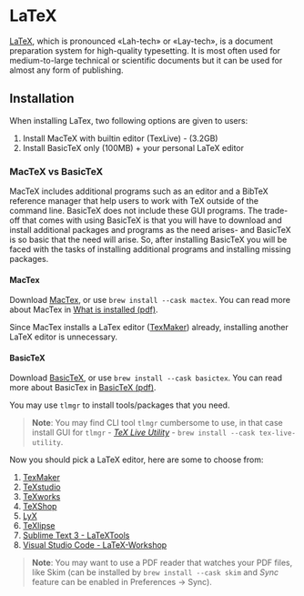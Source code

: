 # LaTeX

[LaTeX](https://www.latex-project.org/about/), which is pronounced «Lah-tech» or «Lay-tech», is a document preparation system for high-quality typesetting. It is most often used for medium-to-large technical or scientific documents but it can be used for almost any form of publishing.

## Installation

When installing LaTex, two following options are given to users:

1. Install MacTeX with builtin editor \(TexLive\) - \(3.2GB\)
2. Install BasicTeX only \(100MB\) + your personal LaTeX editor

### MacTeX vs BasicTeX

MacTeX includes additional programs such as an editor and a BibTeX reference manager that help users to work with TeX outside of the command line. BasicTeX does not include these GUI programs. The trade-off that comes with using BasicTeX is that you will have to download and install additional packages and programs as the need arises- and BasicTeX is so basic that the need will arise. So, after installing BasicTeX you will be faced with the tasks of installing additional programs and installing missing packages.

#### MacTex

Download [MacTex](http://www.tug.org/mactex/), or use `brew install --cask mactex`. You can read more about MacTex in [What is installed \(pdf\)](https://www.tug.org/mactex/What_Is_Installed.pdf).

Since MacTex installs a LaTex editor \([TexMaker](http://www.xm1math.net/texmaker/download.html)\) already, installing another LaTeX editor is unnecessary.

#### BasicTeX

Download [BasicTeX](http://tug.org/mactex/morepackages.html), or use `brew install --cask basictex`. You can read more about BasicTex in [BasicTeX \(pdf\)](https://www.tug.org/mactex/BasicTeX.pdf).

You may use `tlmgr` to install tools/packages that you need.

> **Note**: You may find CLI tool `tlmgr` cumbersome to use, in that case install GUI for `tlmgr` - [_TeX Live Utility_](https://amaxwell.github.io/tlutility/) - `brew install --cask tex-live-utility`.

Now you should pick a LaTeX editor, here are some to choose from:

1. [TexMaker](http://www.xm1math.net/texmaker/)
2. [TeXstudio](http://texstudio.sourceforge.net/)
3. [TeXworks](https://github.com/TeXworks/texworks/releases)
4. [TeXShop](http://pages.uoregon.edu/koch/texshop/)
5. [LyX](http://www.lyx.org/)
6. [TeXlipse](http://texlipse.sourceforge.net/)
7. [Sublime Text 3 - LaTeXTools](https://github.com/SublimeText/LaTeXTools)
8. [Visual Studio Code - LaTeX-Workshop](https://github.com/James-Yu/LaTeX-Workshop)

> **Note**: You may want to use a PDF reader that watches your PDF files, like Skim \(can be installed by `brew install --cask skim` and _Sync_ feature can be enabled in Preferences -&gt; Sync\).

